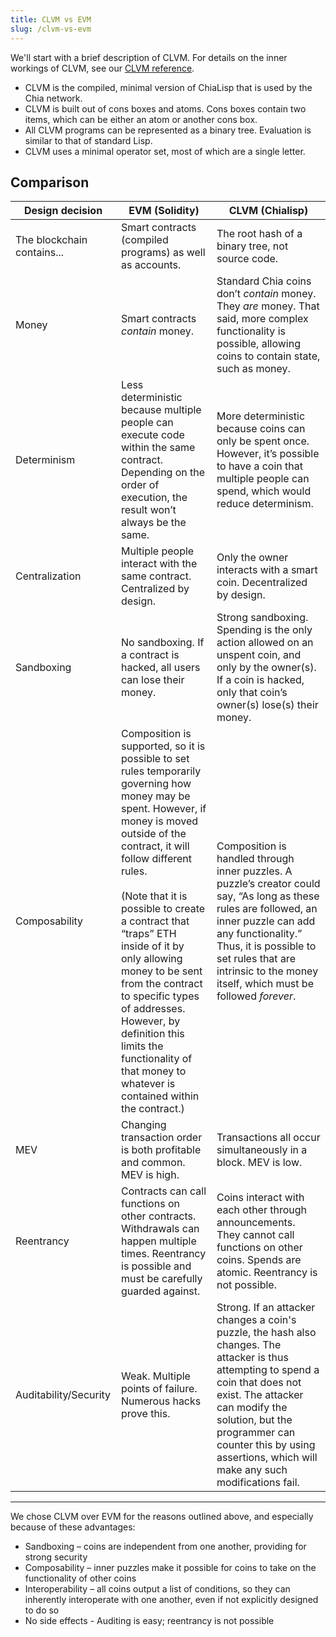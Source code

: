 ```yaml
---
title: CLVM vs EVM
slug: /clvm-vs-evm
---
```


We'll start with a brief description of CLVM. For details on the inner workings of CLVM, see our [CLVM reference](https://chialisp.com/clvm 'CLVM reference on chialisp.com').

- CLVM is the compiled, minimal version of ChiaLisp that is used by the Chia network.
- CLVM is built out of cons boxes and atoms. Cons boxes contain two items, which can be either an atom or another cons box.
- All CLVM programs can be represented as a binary tree. Evaluation is similar to that of standard Lisp.
- CLVM uses a minimal operator set, most of which are a single letter.

## Comparison

| Design decision            | EVM (Solidity)                                                                                                                                                                                                                                                                                                                                                                                                                                                                          | CLVM (Chialisp)                                                                                                                                                                                                                                                                         |
| -------------------------- | --------------------------------------------------------------------------------------------------------------------------------------------------------------------------------------------------------------------------------------------------------------------------------------------------------------------------------------------------------------------------------------------------------------------------------------------------------------------------------------- | --------------------------------------------------------------------------------------------------------------------------------------------------------------------------------------------------------------------------------------------------------------------------------------- |
| The blockchain contains... | Smart contracts (compiled programs) as well as accounts.                                                                                                                                                                                                                                                                                                                                                                                                                                | The root hash of a binary tree, not source code.                                                                                                                                                                                                                                        |
| Money                      | Smart contracts _contain_ money.                                                                                                                                                                                                                                                                                                                                                                                                                                                        | Standard Chia coins don’t _contain_ money. They _are_ money. That said, more complex functionality is possible, allowing coins to contain state, such as money.                                                                                                                         |
| Determinism                | Less deterministic because multiple people can execute code within the same contract. Depending on the order of execution, the result won’t always be the same.                                                                                                                                                                                                                                                                                                                         | More deterministic because coins can only be spent once. However, it’s possible to have a coin that multiple people can spend, which would reduce determinism.                                                                                                                          |
| Centralization             | Multiple people interact with the same contract. Centralized by design.                                                                                                                                                                                                                                                                                                                                                                                                                 | Only the owner interacts with a smart coin. Decentralized by design.                                                                                                                                                                                                                    |
| Sandboxing                 | No sandboxing. If a contract is hacked, all users can lose their money.                                                                                                                                                                                                                                                                                                                                                                                                                 | Strong sandboxing. Spending is the only action allowed on an unspent coin, and only by the owner(s). If a coin is hacked, only that coin’s owner(s) lose(s) their money.                                                                                                                |
| Composability              | Composition is supported, so it is possible to set rules temporarily governing how money may be spent. However, if money is moved outside of the contract, it will follow different rules.<br/><br/> (Note that it is possible to create a contract that “traps” ETH inside of it by only allowing money to be sent from the contract to specific types of addresses. However, by definition this limits the functionality of that money to whatever is contained within the contract.) | Composition is handled through inner puzzles. A puzzle’s creator could say, “As long as these rules are followed, an inner puzzle can add any functionality.” Thus, it is possible to set rules that are intrinsic to the money itself, which must be followed _forever_.               |
| MEV                        | Changing transaction order is both profitable and common. MEV is high.                                                                                                                                                                                                                                                                                                                                                                                                                  | Transactions all occur simultaneously in a block. MEV is low.                                                                                                                                                                                                                           |
| Reentrancy                 | Contracts can call functions on other contracts. Withdrawals can happen multiple times. Reentrancy is possible and must be carefully guarded against.                                                                                                                                                                                                                                                                                                                                   | Coins interact with each other through announcements. They cannot call functions on other coins. Spends are atomic. Reentrancy is not possible.                                                                                                                                         |
| Auditability/Security      | Weak. Multiple points of failure. Numerous hacks prove this.                                                                                                                                                                                                                                                                                                                                                                                                                            | Strong. If an attacker changes a coin's puzzle, the hash also changes. The attacker is thus attempting to spend a coin that does not exist. The attacker can modify the solution, but the programmer can counter this by using assertions, which will make any such modifications fail. |

---

We chose CLVM over EVM for the reasons outlined above, and especially because of these advantages:

- Sandboxing – coins are independent from one another, providing for strong security
- Composability – inner puzzles make it possible for coins to take on the functionality of other coins
- Interoperability – all coins output a list of conditions, so they can inherently interoperate with one another, even if not explicitly designed to do so
- No side effects - Auditing is easy; reentrancy is not possible
